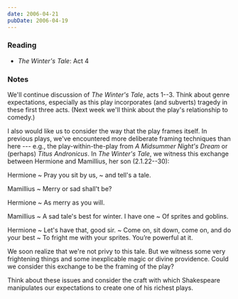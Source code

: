 ```yaml
---
date: 2006-04-21
pubDate: 2006-04-19
---
```


### Reading

* <cite>The Winter's Tale</cite>: Act 4

### Notes

We'll continue discussion of <cite>The Winter's Tale</cite>, acts 1--3. Think about genre expectations, especially as this play incorporates (and subverts) tragedy in these first three acts. (Next week we'll think about the play's relationship to comedy.)

I also would like us to consider the way that the play frames itself. In previous plays, we've encountered more deliberate framing techniques than here --- e.g., the play-within-the-play from <cite>A Midsummer Night's Dream</cite> or (perhaps) <cite>Titus Andronicus</cite>. In <cite>The Winter's Tale</cite>, we witness this exchange between Hermione and Mamillius, her son (2.1.22--30):

Hermione
  ~ Pray you sit by us,
  ~ and tell's a tale.

Mamillius
  ~ Merry or sad shall't be?

Hermione
  ~ As merry as you will.

Mamillius
  ~ A sad tale's best for winter. I have one
  ~ Of sprites and goblins.

Hermione
  ~ Let's have that, good sir.
  ~ Come on, sit down, come on, and do your best
  ~ To fright me with your sprites. You’re powerful at it.

We soon realize that we're not privy to this tale. But we witness some very frightening things and some inexplicable magic or divine providence. Could we consider this exchange to be the framing of the play?

Think about these issues and consider the craft with which Shakespeare manipulates our expectations to create one of his richest plays.
